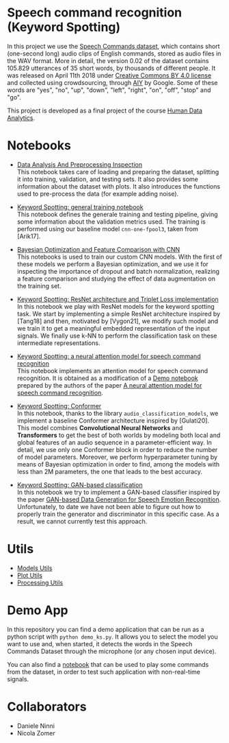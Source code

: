 # Speech command recognition (Keyword Spotting)
In this project we use the [Speech Commands dataset](https://www.tensorflow.org/datasets/catalog/speech_commands), which contains short (one-second long) audio clips of English commands, stored as audio files in the WAV format. More in detail, the version 0.02 of the dataset contains 105.829 utterances of 35 short words, by thousands of different people. It was released on April 11th 2018 under [Creative Commons BY 4.0 license](https://creativecommons.org/licenses/by/4.0/) and collected using crowdsourcing, through [AIY](https://aiyprojects.withgoogle.com/) by Google. Some of these words are "yes", "no", "up", "down", "left", "right", "on", "off", "stop" and "go".

This project is developed as a final project of the course  [Human Data Analytics](https://en.didattica.unipd.it/off/2022/LM/IN/IN2371/004PD/INP9087860/N0).

# Notebooks

- [Data Analysis And Preprocessing Inspection](./notebooks/01_data_analysis_and_preprocessing_inspection.ipynb) <br>
    This notebook takes care of loading and preparing the dataset, splitting it into training, validation, and testing sets. It also provides some information about the dataset with plots. It also introduces the functions used to pre-process the data (for example adding noise).

- [Keyword Spotting: general training notebook](./notebooks/02_keyword_spotting_intro.ipynb) <br>
    This notebook defines the generale training and testing pipeline, giving some information about the validation metrics used. The training is performed using our baseline model `cnn-one-fpool3`, taken from [Arik17].

- [Bayesian Optimization and Feature Comparison with CNN](./notebooks/03_cnn_bo_fc.ipynb) <br>
    This notebooks is used to train our custom CNN models. With the first of these models we perform a Bayesian optimization, and we use it for inspecting the importance of dropout and batch normalization, realizing a feature comparison and studying the effect of data augmentation on the training set.

- [Keyword Spotting: ResNet architecture and Triplet Loss implementation](./notebooks/04_resnet.ipynb) <br>
    In this notebook we play with ResNet models for the keyword spotting task. We start by implementing a simple ResNet architecture inspired by [Tang18] and then, motivated by [Vygon21], we modify such model and we train it to get a meaningful embedded representation of the input signals. We finally use k-NN to perform the classification task on these intermediate representations.

- [Keyword Spotting: a neural attention model for speech command recognition](./notebooks/05_crnn_with_attention.ipynb) <br>
    This notebook implements an attention model for speech command recognition. It is obtained as a modification of a [Demo notebook](https://github.com/douglas125/SpeechCmdRecognition/blob/master/Speech_Recog_Demo.ipynb) prepared by the authors of the paper [A neural attention model for speech command recognition](https://arxiv.org/abs/1808.08929).

- [Keyword Spotting: Conformer](./notebooks/06_conformer_bo.ipynb) <br>
    In this notebook, thanks to the library `audio_classification_models`, we implement a baseline Conformer architecture inspired by [Gulati20]. This model combines **Convolutional Neural Networks** and **Transformers** to get the best of both worlds by modeling both local and global features of an audio sequence in a parameter-efficient way. In detail, we use only one Conformer block in order to reduce the number of model parameters. Moreover, we perform hyperparameter tuning by means of Bayesian optimization in order to find, among the models with less than 2M parameters, the one that leads to the best accuracy.

- [Keyword Spotting: GAN-based classification](./notebooks/07_conditional_dcgan.ipynb) <br>
    In this notebook we try to implement a GAN-based classifier inspired by the paper [GAN-based Data Generation for Speech Emotion Recognition](https://www.isca-speech.org/archive_v0/Interspeech_2020/pdfs/2898.pdf). Unfortunately, to date we have not been able to figure out how to properly train the generator and discriminator in this specific case. As a result, we cannot currently test this approach.

# Utils

- [Models Utils](./utils/models_utils.py)
- [Plot Utils](./utils/plot_utils.py)
- [Processing Utils](./utils/preprocessing_utils.py)

# Demo App 
In this repository you can find a demo application that can be run as a python script with `python demo_ks.py`. It allows you to select the model you want to use and, when started, it detects the words in the Speech Commands Dataset through the microphone (or any chosen input device).

You can also find a [notebook](./play_commands.ipynb) that can be used to play some commands from the dataset, in order to test such application with non-real-time signals.

# Collaborators 
- Daniele Ninni <br>
- Nicola Zomer